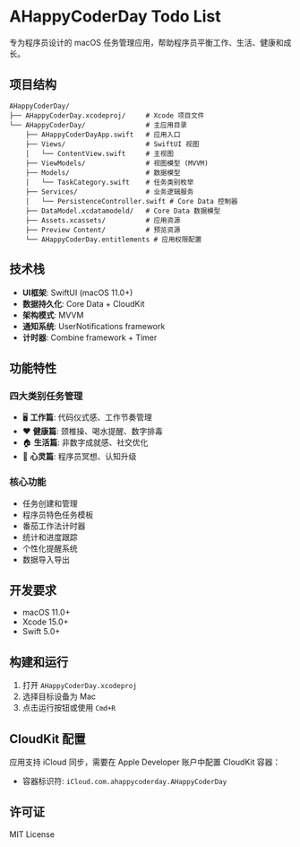# AHappyCoderDay Todo List

专为程序员设计的 macOS 任务管理应用，帮助程序员平衡工作、生活、健康和成长。

## 项目结构

```
AHappyCoderDay/
├── AHappyCoderDay.xcodeproj/     # Xcode 项目文件
└── AHappyCoderDay/               # 主应用目录
    ├── AHappyCoderDayApp.swift   # 应用入口
    ├── Views/                    # SwiftUI 视图
    │   └── ContentView.swift     # 主视图
    ├── ViewModels/               # 视图模型 (MVVM)
    ├── Models/                   # 数据模型
    │   └── TaskCategory.swift    # 任务类别枚举
    ├── Services/                 # 业务逻辑服务
    │   └── PersistenceController.swift # Core Data 控制器
    ├── DataModel.xcdatamodeld/   # Core Data 数据模型
    ├── Assets.xcassets/          # 应用资源
    ├── Preview Content/          # 预览资源
    └── AHappyCoderDay.entitlements # 应用权限配置
```

## 技术栈

- **UI框架**: SwiftUI (macOS 11.0+)
- **数据持久化**: Core Data + CloudKit
- **架构模式**: MVVM
- **通知系统**: UserNotifications framework
- **计时器**: Combine framework + Timer

## 功能特性

### 四大类别任务管理
- 🖥️ **工作篇**: 代码仪式感、工作节奏管理
- ❤️ **健康篇**: 颈椎操、喝水提醒、数字排毒
- 🏠 **生活篇**: 非数字成就感、社交优化
- 🧠 **心灵篇**: 程序员冥想、认知升级

### 核心功能
- 任务创建和管理
- 程序员特色任务模板
- 番茄工作法计时器
- 统计和进度跟踪
- 个性化提醒系统
- 数据导入导出

## 开发要求

- macOS 11.0+
- Xcode 15.0+
- Swift 5.0+

## 构建和运行

1. 打开 `AHappyCoderDay.xcodeproj`
2. 选择目标设备为 Mac
3. 点击运行按钮或使用 `Cmd+R`

## CloudKit 配置

应用支持 iCloud 同步，需要在 Apple Developer 账户中配置 CloudKit 容器：
- 容器标识符: `iCloud.com.ahappycoderday.AHappyCoderDay`

## 许可证

MIT License